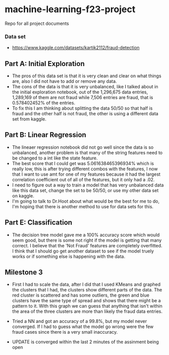 # machine-learning-f23-project
Repo for all project documents


### Data set
* https://www.kaggle.com/datasets/kartik2112/fraud-detection


## Part A: Initial Exploration
* The pros of this data set is that it is very clean and clear on what things are, also I did not have to add or remove any data.
* The cons of the data is that it is very unbalanced, like I talked about in the initial exploration notebook, out of the 1,296,675 data entries, 1,289,169 of them are not fraud while 7,506 entries are fraud, that is 0.578402452% of the entries. 
* To fix this I am thinking about splitting the data 50/50 so that half is fraud and the other half is not fraud, the other is using a different data set from kaggle.


## Part B: Linear Regression
* The lineaer regression notebook did not go well since the data is so unbalanced, another problem is that many of the string features need to be changed to a int like the state feature.
* The best score that I could get was 5.061638465396934% which is really low, this is after trying different combos with the features, I now that I want to use amt for one of my features because it had the largest correlation coefficient out of all of the features, but it only had a .02.
* I need to figure out a way to train a model that has very unbalanced data like this data set, change the set to be 50/50, or use my other data set on kaggle.
* I'm going to talk to Dr.Hoot about what would be the best for me to do, I'm hoping that there is another method to use for data sets for this.


## Part E: Classification
* The decision tree model gave me a 100% accuracy score which would seem good, but there is some not right if the model is getting that many correct. I believe that the 'Not Fraud' features are completely overfitted. I think that I should go get another dataset to see if the model truely works or if something else is happening with the data.


## Milestone 3
* First I had to scale the data, after I did that I used KMeans and graphed the clusters that I had, the clusters show different parts of the data. The red cluster is scattered and has some outliers, the green and blue clusters have the same type of spread and shows that there might be a pattern to it. With this graph we can guess that anything that isn't within the area of the three clusters are more than likely the fraud data entries.

* Tried a NN and got an accuracy of a 99.8%, but my model never converged. If I had to guess what the model go wrong were the few fraud cases since there is a very small inaccuracy.

* UPDATE is converged within the last 2 minutes of the assinment being open
